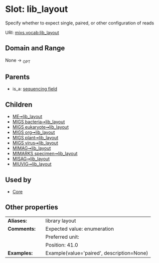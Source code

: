 
# Slot: lib_layout


Specify whether to expect single, paired, or other configuration of reads

URI: [mixs.vocab:lib_layout](https://w3id.org/mixs/vocab/lib_layout)


## Domain and Range

None ->  <sub>OPT</sub> 

## Parents

 *  is_a: [sequencing field](sequencing_field.md)

## Children

 *  [ME➞lib_layout](ME_lib_layout.md)
 *  [MIGS bacteria➞lib_layout](MIGS_bacteria_lib_layout.md)
 *  [MIGS eukaryote➞lib_layout](MIGS_eukaryote_lib_layout.md)
 *  [MIGS org➞lib_layout](MIGS_org_lib_layout.md)
 *  [MIGS plant➞lib_layout](MIGS_plant_lib_layout.md)
 *  [MIGS virus➞lib_layout](MIGS_virus_lib_layout.md)
 *  [MIMAG➞lib_layout](MIMAG_lib_layout.md)
 *  [MIMARKS specimen➞lib_layout](MIMARKS_specimen_lib_layout.md)
 *  [MISAG➞lib_layout](MISAG_lib_layout.md)
 *  [MIUVIG➞lib_layout](MIUVIG_lib_layout.md)

## Used by

 * [Core](Core.md)

## Other properties

|  |  |  |
| --- | --- | --- |
| **Aliases:** | | library layout |
| **Comments:** | | Expected value: enumeration |
|  | | Preferred unit:  |
|  | | Position: 41.0 |
| **Examples:** | | Example(value='paired', description=None) |

